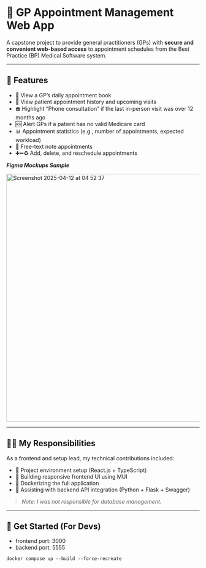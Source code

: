 # 🏥 GP Appointment Management Web App

A capstone project to provide general practitioners (GPs) with **secure and convenient web-based access** to appointment schedules from the Best Practice (BP) Medical Software system.

---

## 🔧 Features

- 📅 View a GP’s daily appointment book
- 👤 View patient appointment history and upcoming visits
- ☎️ Highlight “Phone consultation” if the last in-person visit was over 12 months ago
- 🆘 Alert GPs if a patient has no valid Medicare card
- 📊 Appointment statistics (e.g., number of appointments, expected workload)
- 📝 Free-text note appointments
- ➕➖♻️ Add, delete, and reschedule appointments

***Figma Mockups Sample***

<img width="648" alt="Screenshot 2025-04-12 at 04 52 37" src="https://github.com/user-attachments/assets/061b1fc6-c52f-4106-88b8-9581ba564669" />

---
## 👩‍💻 My Responsibilities

As a frontend and setup lead, my technical contributions included:

- 🚀 Project environment setup (React.js + TypeScript)
- 🎨 Building responsive frontend UI using MUI
- 🐳 Dockerizing the full application
- 🔁 Assisting with backend API integration (Python + Flask + Swagger)

> *Note: I was not responsible for database management.*

---

## 🚀 Get Started (For Devs)

- frontend port: 3000  
- backend port: 5555

```
docker compose up --build --force-recreate  
```


